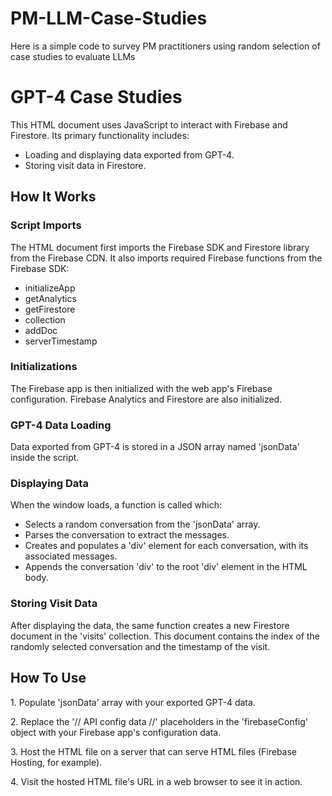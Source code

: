 # PM-LLM-Case-Studies
Here is a simple code to survey PM practitioners using random selection of case studies to evaluate LLMs
<!DOCTYPE html>
<html>
<head>
    <title>README: GPT-4 Case Studies</title>
</head>
<body>
    <h1>GPT-4 Case Studies</h1>
    <p>This HTML document uses JavaScript to interact with Firebase and Firestore. Its primary functionality includes:</p>
    <ul>
        <li>Loading and displaying data exported from GPT-4.</li>
        <li>Storing visit data in Firestore.</li>
    </ul>
    <h2>How It Works</h2>
    <h3>Script Imports</h3>
    <p>The HTML document first imports the Firebase SDK and Firestore library from the Firebase CDN. It also imports required Firebase functions from the Firebase SDK:</p>
    <ul>
        <li>initializeApp</li>
        <li>getAnalytics</li>
        <li>getFirestore</li>
        <li>collection</li>
        <li>addDoc</li>
        <li>serverTimestamp</li>
    </ul>
    <h3>Initializations</h3>
    <p>The Firebase app is then initialized with the web app's Firebase configuration. Firebase Analytics and Firestore are also initialized.</p>
    <h3>GPT-4 Data Loading</h3>
    <p>Data exported from GPT-4 is stored in a JSON array named 'jsonData' inside the script.</p>
    <h3>Displaying Data</h3>
    <p>When the window loads, a function is called which:</p>
    <ul>
        <li>Selects a random conversation from the 'jsonData' array.</li>
        <li>Parses the conversation to extract the messages.</li>
        <li>Creates and populates a 'div' element for each conversation, with its associated messages.</li>
        <li>Appends the conversation 'div' to the root 'div' element in the HTML body.</li>
    </ul>
    <h3>Storing Visit Data</h3>
    <p>After displaying the data, the same function creates a new Firestore document in the 'visits' collection. This document contains the index of the randomly selected conversation and the timestamp of the visit.</p>
    <h2>How To Use</h2>
    <p>1. Populate 'jsonData' array with your exported GPT-4 data.</p>
    <p>2. Replace the '// API config data //' placeholders in the 'firebaseConfig' object with your Firebase app's configuration data.</p>
    <p>3. Host the HTML file on a server that can serve HTML files (Firebase Hosting, for example).</p>
    <p>4. Visit the hosted HTML file's URL in a web browser to see it in action.</p>
</body>
</html>
